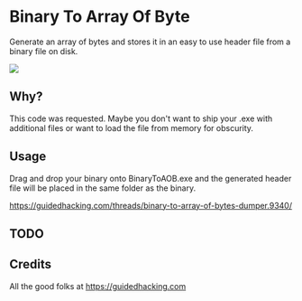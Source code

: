 # Binary To Array Of Byte

Generate an array of bytes and stores it in an easy to use header file from a binary file on disk.

![](https://image.prntscr.com/image/mLg9tFAuTKuDdA8GTt8xKA.png)

## Why?

This code was requested.  Maybe you don't want to ship your .exe with additional files or want to load the file from memory for obscurity.

## Usage

Drag and drop your binary onto BinaryToAOB.exe and the generated header file will be placed in the same folder as the binary.

https://guidedhacking.com/threads/binary-to-array-of-bytes-dumper.9340/

## TODO

## Credits

All the good folks at https://guidedhacking.com
